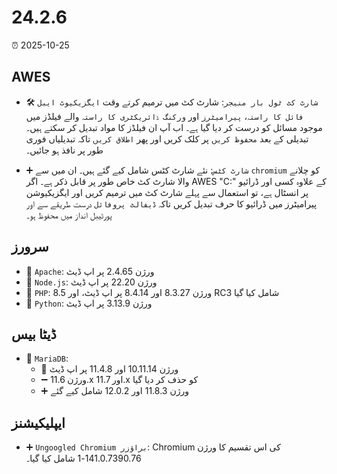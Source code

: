 # 24.2.6

⏰ 2025-10-25

## AWES
- 🛠️ `شارٹ کٹ ٹول بار منیجر`: شارٹ کٹ میں ترمیم کرتے وقت `ایگزیکیوٹ ایبل فائل کا راستہ`، `پیرامیٹرز` اور `ورکنگ ڈائریکٹری کا راستہ` والے فیلڈز میں موجود مسائل کو درست کر دیا گیا ہے۔ اب آپ ان فیلڈز کا مواد تبدیل کر سکتے ہیں۔ تبدیلی کے بعد `محفوظ کریں` پر کلک کریں اور پھر `اطلاق کریں` تاکہ تبدیلیاں فوری طور پر نافذ ہو جائیں۔

- ➕ `شارٹ کٹس`: نئے شارٹ کٹس شامل کیے گئے ہیں۔
ان میں سے `chromium` کو چلانے والا شارٹ کٹ خاص طور پر قابل ذکر ہے۔ اگر AWES "C:\" کے علاوہ کسی اور ڈرائیو پر انسٹال ہے، تو استعمال سے پہلے شارٹ کٹ میں ترمیم کریں اور ایگزیکیوشن پیرامیٹرز میں ڈرائیو کا حرف تبدیل کریں تاکہ `ڈیفالٹ پروفائل` درست طریقے سے اور پورٹیبل انداز میں محفوظ ہو۔

## سرورز
- 🔄 `Apache`: ورژن 2.4.65 پر اپ ڈیٹ  
- 🔄 `Node.js`: ورژن 22.20 پر اپ ڈیٹ  
- 🔄 `PHP`: ورژن 8.3.27 اور 8.4.14 پر اپ ڈیٹ، اور 8.5 RC3 شامل کیا گیا  
- 🔄 `Python`: ورژن 3.13.9 پر اپ ڈیٹ  

## ڈیٹا بیس
- 🔄 `MariaDB`:  
    - 🔄 ورژن 10.11.14 اور 11.4.8 پر اپ ڈیٹ  
    - ➖ ورژن 11.6.x اور 11.7.x کو حذف کر دیا گیا  
    - ➕ ورژن 11.8.3 اور 12.0.2 شامل کیے گئے  

## ایپلیکیشنز
- ➕ `Ungoogled Chromium براؤزر`: Chromium کی اس تقسیم کا ورژن 141.0.7390.76-1 شامل کیا گیا۔
